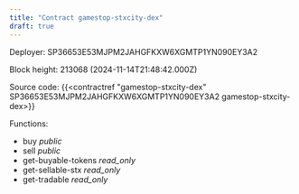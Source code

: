 ```yaml
---
title: "Contract gamestop-stxcity-dex"
draft: true
---
```

Deployer: SP36653E53MJPM2JAHGFKXW6XGMTP1YN090EY3A2


 



Block height: 213068 (2024-11-14T21:48:42.000Z)

Source code: {{<contractref "gamestop-stxcity-dex" SP36653E53MJPM2JAHGFKXW6XGMTP1YN090EY3A2 gamestop-stxcity-dex>}}

Functions:

* buy _public_
* sell _public_
* get-buyable-tokens _read_only_
* get-sellable-stx _read_only_
* get-tradable _read_only_
